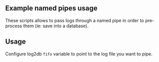 ## Example named pipes usage

These scripts allows to pass logs through a named pipe in order to pre-process them (ie: save into a database).

## Usage

Configure log2db `fifo` variable to point to the log file you want to pipe.

